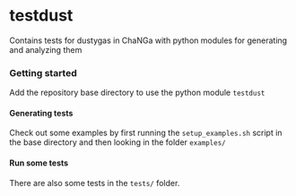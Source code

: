 # testdust
Contains tests for dustygas in ChaNGa with python modules for generating and 
analyzing them

### Getting started
Add the repository base directory to use the python module `testdust`

#### Generating tests
Check out some examples by first running the `setup_examples.sh` script in the
base directory and then looking in the folder `examples/`

#### Run some tests
There are also some tests in the `tests/` folder.
